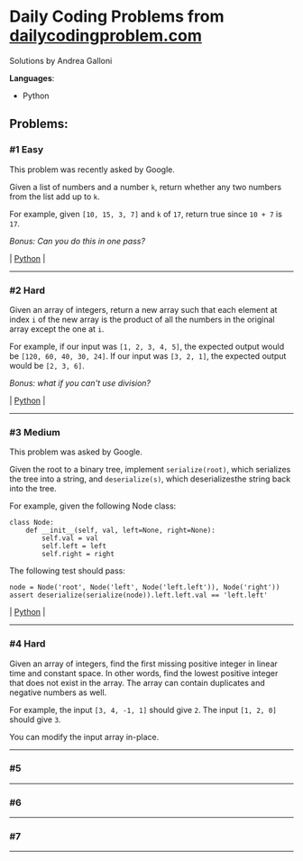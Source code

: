 # Daily Coding Problems from [dailycodingproblem.com](https://dailycodingproblem.com)

Solutions by Andrea Galloni

**Languages**:
- Python

## Problems:
### \#1 Easy

This problem was recently asked by Google.

Given a list of numbers and a number `k`, return whether any two numbers from the list add up to `k`.

For example, given `[10, 15, 3, 7]` and `k` of `17`, return true since `10 + 7` is `17`.

*Bonus: Can you do this in one pass?*

| [Python](Python/10/0001_E.py) | 

---

### \#2 Hard

Given an array of integers, return a new array such that each element at index `i` of the new array is the product of all the numbers in the original array except the one at `i`.

For example, if our input was `[1, 2, 3, 4, 5]`, the expected output would be `[120, 60, 40, 30, 24]`. If our input was `[3, 2, 1]`, the expected output would be `[2, 3, 6]`.

*Bonus:  what if you can't use division?*

| [Python](Python/10/0002_H.py) | 

---

### \#3 Medium

This problem was asked by Google.

Given the root to a binary tree, implement `serialize(root)`, which serializes the tree into a string, and `deserialize(s)`, which deserializesthe string back into the tree.

For example, given the following Node class:
```
class Node:
    def __init__(self, val, left=None, right=None):
        self.val = val
        self.left = left
        self.right = right
```
The following test should pass:
```
node = Node('root', Node('left', Node('left.left')), Node('right'))
assert deserialize(serialize(node)).left.left.val == 'left.left'
```
| [Python](Python/10/0003_M.py) | 

---

### \#4 Hard

Given an array of integers, find the first missing positive integer in linear
time and constant space. In other words, find the lowest positive integer that
does not exist in the array. The array can contain duplicates and negative
numbers as well.

For example, the input `[3, 4, -1, 1]` should give `2`. The input `[1, 2, 0]` should
give `3`.

You can modify the input array in-place.

---

### \#5

---

### \#6

---

### \#7

---